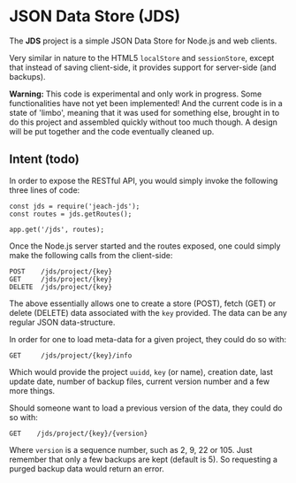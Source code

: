 # JSON Data Store (JDS)

The **JDS** project is a simple JSON Data Store for Node.js and web clients.

Very similar in nature to the HTML5 `localStore` and `sessionStore`, except that instead of saving client-side, it provides support for server-side (and backups).

**Warning:** This code is experimental and only work in progress. Some functionalities have not yet been implemented! And the current code is in a state of 'limbo', meaning that it was used for something else, brought in to do this project and assembled quickly without too much though. A design will be put together and the code eventually cleaned up.

## Intent (todo)

In order to expose the RESTful API, you would simply invoke the following three lines of code:


```
const jds = require('jeach-jds');
const routes = jds.getRoutes();

app.get('/jds', routes);
```

Once the Node.js server started and the routes exposed, one could simply make the following calls from the client-side:

```
POST    /jds/project/{key}
GET     /jds/project/{key}
DELETE  /jds/project/{key}
```

The above essentially allows one to create a store (POST), fetch (GET) or delete (DELETE) data associated with the `key` provided. The data can be any regular JSON data-structure.

In order for one to load meta-data for a given project, they could do so with:

```
GET     /jds/project/{key}/info
```

Which would provide the project `uuidd`, `key` (or name), creation date, last update date, number of backup files, current version number and a few more things.

Should someone want to load a previous version of the data, they could do so with:

```
GET    /jds/project/{key}/{version}
```

Where `version` is a sequence number, such as 2, 9, 22 or 105. Just remember that only a few backups are kept (default is 5). So requesting a purged backup data would return an error.
